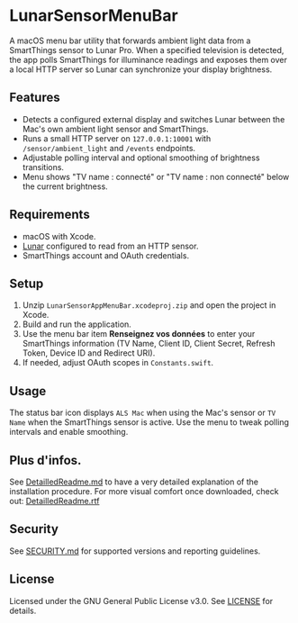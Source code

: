 # LunarSensorMenuBar

A macOS menu bar utility that forwards ambient light data from a SmartThings sensor to Lunar Pro. When a specified television is detected, the app polls SmartThings for illuminance readings and exposes them over a local HTTP server so Lunar can synchronize your display brightness.

## Features
- Detects a configured external display and switches Lunar between the Mac's own ambient light sensor and SmartThings.
- Runs a small HTTP server on `127.0.0.1:10001` with `/sensor/ambient_light` and `/events` endpoints.
- Adjustable polling interval and optional smoothing of brightness transitions.
- Menu shows "TV name : connecté" or "TV name : non connecté" below the current brightness.

## Requirements
- macOS with Xcode.
- [Lunar](https://lunar.fyi/) configured to read from an HTTP sensor.
- SmartThings account and OAuth credentials.

## Setup
1. Unzip `LunarSensorAppMenuBar.xcodeproj.zip` and open the project in Xcode.
2. Build and run the application.
3. Use the menu bar item **Renseignez vos données** to enter your SmartThings information (TV Name, Client ID, Client Secret, Refresh Token, Device ID and Redirect URI).
4. If needed, adjust OAuth scopes in `Constants.swift`.

## Usage
The status bar icon displays `ALS Mac` when using the Mac's sensor or `TV Name` when the SmartThings sensor is active. Use the menu to tweak polling intervals and enable smoothing.

## Plus d'infos.
See [DetailledReadme.md](DetailledReadme.md) to have a very detailed explanation of the installation procedure.
For more visual comfort once downloaded, check out: [DetailledReadme.rtf](DetailledReadme.rtf)

## Security
See [SECURITY.md](SECURITY.md) for supported versions and reporting guidelines.

## License
Licensed under the GNU General Public License v3.0. See [LICENSE](LICENSE) for details.
